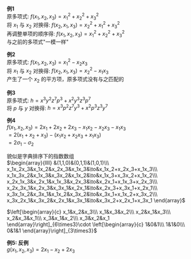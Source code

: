 **例1**    
原多项式:  $f(x_1,x_2,x_3)=x_1^2+x_2^2+x_3^2$     
将 $x_1$ 与 $x_2$ 对换得:  $f(x_2,x_1,x_3)=x_2^2+x_1^2+x_3^2$     
再调整单项的顺序得:  $f(x_1,x_2,x_3)=x_1^2+x_2^2+x_3^2$     
与之前的多项式"一模一样"    
    
**例2**    
原多项式:  $f(x_1,x_2,x_3)=x_1^2-x_2x_3$     
将 $x_1$ 与 $x_2$ 对换得:  $f(x_2,x_1,x_3)=x_2^2-x_1x_3$     
产生了一个 $x_2$ 的平方项，原多项式没有与之匹配的    
    
**例3**    
原多项式:  $h=x^3y^2z^7p^3+x^2y^3z^3p^7$     
将 $p$ 与 $y$ 对换得:  $h=x^3p^2z^7y^3+x^2p^3z^3y^7$     
    
**例4**    
 $f(x_1,x_2,x_3)=2x_1+2x_2+2x_3-x_1x_2-x_2x_3-x_1x_3$     
 $=2(x_1+x_2+x_3)-(x_1x_2+x_2x_3+x_1x_3)$     
 $=2\sigma_1-\sigma_2$     
    
貌似是字典排序下的指数数组    
 $\begin{array}{llll}    
&(1,1,0)&(0,1,1)&(1,0,1)\\\    
x_1x_2x_3&x_1x_2&x_2x_3&x_1x_3&\to&x_1x_2+x_2x_3+x_1x_3\\\    
x_1x_3x_2&x_1x_3&x_3x_2&x_1x_2&\to&x_1x_3+x_3x_2+x_1x_2\\\    
x_2x_1x_3&x_2x_1&x_1x_3&x_2x_3&\to&x_2x_1+x_1x_3+x_2x_3\\\    
x_2x_3x_1&x_2x_3&x_3x_1&x_2x_1&\to&x_2x_3+x_3x_1+x_2x_1\\\    
x_3x_1x_2&x_3x_1&x_1x_2&x_3x_2&\to&x_3x_1+x_1x_2+x_3x_2\\\    
x_3x_2x_1&x_3x_2&x_2x_1&x_3x_1&\to&x_3x_2+x_2x_1+x_3x_1    
\end{array}$     
    
 $\left[\begin{array}{c}    
x_1&x_2&x_3\\\     
x_1&x_3&x_2\\\     
x_2&x_1&x_3\\\     
x_2&x_3&x_1\\\     
x_3&x_1&x_2\\\     
x_3&x_2&x_1    
\end{array}\right]_{6\times3}\cdot    
\left[\begin{array}{c}    
1&0&1\\\     
1&1&0\\\     
0&1&1    
\end{array}\right]_{3\times3}$     
    
**例5: 反例**    
 $g(x_1,x_2,x_3)=2x_1-x_2+2x_3$     
